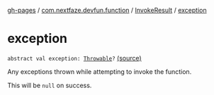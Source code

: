 [gh-pages](../../index.md) / [com.nextfaze.devfun.function](../index.md) / [InvokeResult](index.md) / [exception](./exception.md)

# exception

`abstract val exception: `[`Throwable`](https://kotlinlang.org/api/latest/jvm/stdlib/kotlin/-throwable/index.html)`?` [(source)](https://github.com/NextFaze/dev-fun/tree/master/devfun-annotations/src/main/java/com/nextfaze/devfun/function/FunctionDefinitions.kt#L101)

Any exceptions thrown while attempting to invoke the function.

This will be `null` on success.

